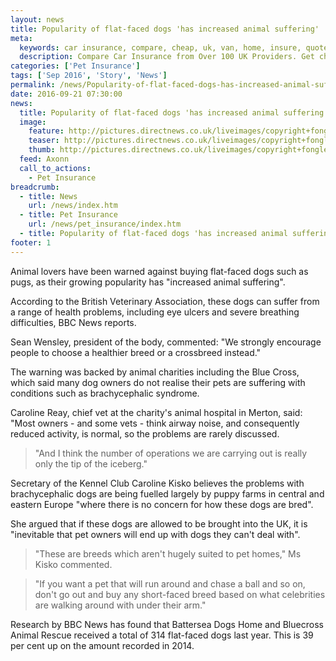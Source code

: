 ```yaml
---
layout: news
title: Popularity of flat-faced dogs 'has increased animal suffering' | Quotezone.co.uk
meta:
  keywords: car insurance, compare, cheap, uk, van, home, insure, quotes, online, comparison, bike, loans, life
  description: Compare Car Insurance from Over 100 UK Providers. Get cheap quotes online now using our fast, free, secure comparison site
categories: ['Pet Insurance']
tags: ['Sep 2016', 'Story', 'News']
permalink: /news/Popularity-of-flat-faced-dogs-has-increased-animal-suffering-.htm
date: 2016-09-21 07:30:00
news:
  title: Popularity of flat-faced dogs 'has increased animal suffering'
  image:
    feature: http://pictures.directnews.co.uk/liveimages/copyright+fongleon356+istock_1789_801825509_0_0_14120183_300.jpg
    teaser: http://pictures.directnews.co.uk/liveimages/copyright+fongleon356+istock_1789_801825509_0_0_14120183_100.jpg
    thumb: http://pictures.directnews.co.uk/liveimages/copyright+fongleon356+istock_1789_801825509_0_0_14120183_100.jpg
  feed: Axonn
  call_to_actions:
    - Pet Insurance
breadcrumb:
  - title: News
    url: /news/index.htm
  - title: Pet Insurance
    url: /news/pet_insurance/index.htm
  - title: Popularity of flat-faced dogs 'has increased animal suffering'
footer: 1
---
```


Animal lovers have been warned against buying flat-faced dogs such as pugs, as their growing popularity has &quot;increased animal suffering&quot;.

According to the British Veterinary Association, these dogs can suffer from a range of health problems, including eye ulcers and severe breathing difficulties, BBC News reports.

Sean Wensley, president of the body, commented: &quot;We strongly encourage people to choose a healthier breed or a crossbreed instead.&quot;

The warning was backed by animal charities including the Blue Cross, which said many dog owners do not realise their pets are suffering with conditions such as brachycephalic syndrome.

Caroline Reay, chief vet at the charity&#39;s animal hospital in Merton, said: &quot;Most owners - and some vets - think airway noise, and consequently reduced activity, is normal, so the problems are rarely discussed.

> &quot;And I think the number of operations we are carrying out is really only the tip of the iceberg.&quot;


 Secretary of the Kennel Club Caroline Kisko believes the problems with brachycephalic dogs are being fuelled largely by puppy farms in central and eastern Europe &quot;where there is no concern for how these dogs are bred&quot;.

She argued that if these dogs are allowed to be brought into the UK, it is &quot;inevitable that pet owners will end up with dogs they can&#39;t deal with&quot;.

> &quot;These are breeds which aren&#39;t hugely suited to pet homes,&quot; Ms Kisko commented.

> &quot;If you want a pet that will run around and chase a ball and so on, don&#39;t go out and buy any short-faced breed based on what celebrities are walking around with under their arm.&quot;

Research by BBC News has found that Battersea Dogs Home and Bluecross Animal Rescue received a total of 314 flat-faced dogs last year. This is 39 per cent up on the amount recorded in 2014.